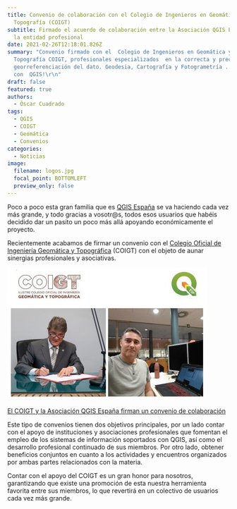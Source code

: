 ```yaml
---
title: Convenio de colaboración con el Colegio de Ingenieros en Geomática y
  Topografía (COIGT)
subtitle: Firmado el acuerdo de colaboración entre la Asociación QGIS España y
  la entidad profesional
date: 2021-02-26T12:18:01.826Z
summary: "Convenio firmado con el  Colegio de Ingenieros en Geomática y
  Topografía COIGT, profesionales especializados  en la correcta y precisa
  georreferenciación del dato. Geodesia, Cartografía y Fotogrametría ...
  con  QGIS!\r\n"
draft: false
featured: true
authors:
  - Óscar Cuadrado
tags:
  - QGIS
  - COIGT
  - Geomática
  - Convenios
categories:
  - Noticias
image:
  filename: logos.jpg
  focal_point: BOTTOMLEFT
  preview_only: false
---
```

Poco a poco esta gran familia que es [QGIS España](https://www.qgis.es/asociacion/)  se va haciendo cada vez más grande, y todo gracias a vosotr@s, todos esos usuarios que habéis decidido dar un pasito un poco más allá apoyando económicamente el proyecto.

Recientemente acabamos de firmar un convenio con el [Colegio Oficial de Ingeniería Geomática y Topográfica](https://www.coigt.com/Inicio.aspx)  (COIGT) con el objeto de aunar sinergias profesionales y asociativas.

![Firma](firmantes_coigt.jpg "El Decano del COIGT y nuestro Presidente durante la firma del convenio")

<!-- incluir la enlace?-->

[El COIGT y la Asociación QGIS España firman un convenio de colaboración](https://www.coigt.com/noticia/3012)

Este tipo de convenios tienen dos objetivos principales, por un lado contar con el apoyo de instituciones y asociaciones profesionales que fomentan el empleo de los sistemas de información soportados con QGIS, así como el desarrollo profesional continuado de sus miembros. Por otro lado, obtener beneficios conjuntos en cuanto a los actividades y encuentros organizados por ambas partes relacionados con la materia.

Contar con el apoyo del COIGT es un gran honor para nosotros, garantizando que existe una promoción de esta nuestra herramienta favorita entre sus miembros, lo que revertirá en un colectivo de usuarios cada vez más grande.